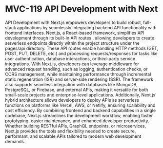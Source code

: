 # MVC-119 API Development with Next
API Development with Next.js empowers developers to build robust, full-stack applications by seamlessly integrating backend API functionality with frontend interfaces. Next.js, a React-based framework, simplifies API development through its built-in API routes , allowing developers to create serverless endpoints directly within the project structure under the pages/api directory. These API routes enable handling HTTP methods (GET, POST, PUT, DELETE, etc.) and processing requests/responses for tasks like user authentication, database interactions, or third-party service integrations. With Next.js, developers can leverage middleware for advanced request handling, such as logging, authentication checks, or CORS management, while maintaining performance through incremental static regeneration (ISR) and server-side rendering (SSR). The framework also supports seamless integration with databases like MongoDB, PostgreSQL, or Firebase, and external APIs, making it versatile for both small-scale projects and enterprise-level applications. Additionally, Next.js' hybrid architecture allows developers to deploy APIs as serverless functions on platforms like Vercel, AWS, or Netlify, ensuring scalability and cost efficiency. By combining frontend and backend capabilities in a single codebase, Next.js streamlines the development workflow, enabling faster prototyping, easier maintenance, and enhanced developer productivity. Whether building RESTful APIs, GraphQL endpoints, or microservices, Next.js provides the tools and flexibility needed to create secure, performant, and scalable APIs tailored to modern web development demands.
